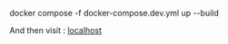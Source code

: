 docker compose -f docker-compose.dev.yml up --build

And then visit :
[localhost](http://localhost:8080)